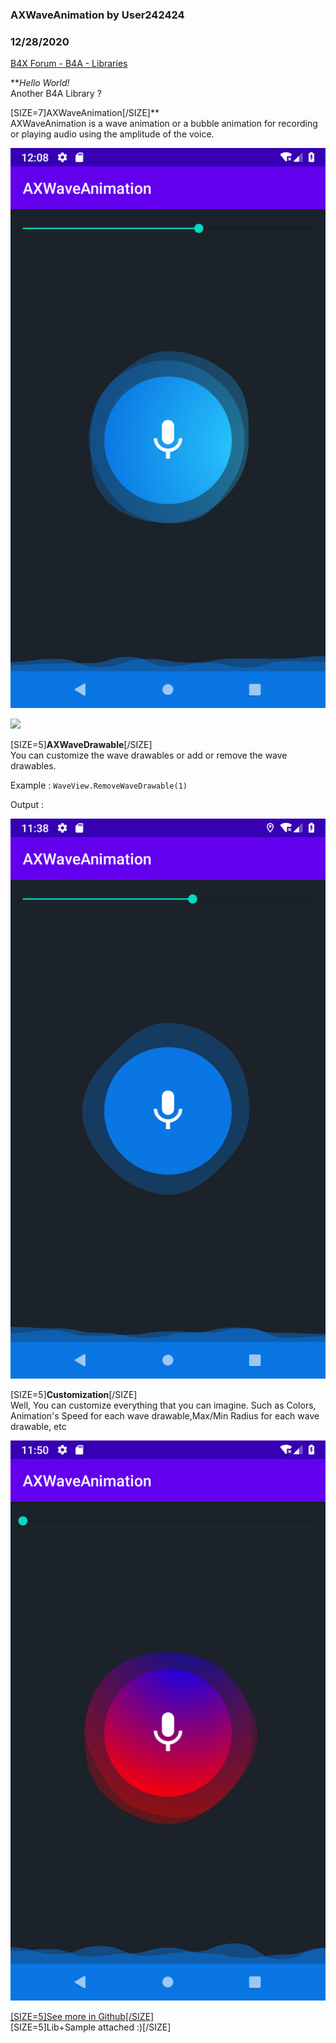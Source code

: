 ### AXWaveAnimation by User242424
### 12/28/2020
[B4X Forum - B4A - Libraries](https://www.b4x.com/android/forum/threads/125940/)

***Hello World!*  
Another B4A Library ?  
  
[SIZE=7]AXWaveAnimation[/SIZE]**  
AXWaveAnimation is a wave animation or a bubble animation for recording or playing audio using the amplitude of the voice.  
  
[![](https://github.com/Aghajari/AXWaveAnimation/raw/main/Screenshot.png)](https://github.com/Aghajari/AXWaveAnimation/blob/main/Screenshot.png)  
  
 [![](https://github.com/Aghajari/AXWaveAnimation/raw/main/AXWaveAnimation.gif)](https://github.com/Aghajari/AXWaveAnimation/blob/main/AXWaveAnimation.gif)  
  
  
[SIZE=5]**AXWaveDrawable**[/SIZE]  
You can customize the wave drawables or add or remove the wave drawables.  
  
Example : `WaveView.RemoveWaveDrawable(1)`  
  
Output :  
  
[![](https://github.com/Aghajari/AXWaveAnimation/raw/main/Screenshot2.png)](https://github.com/Aghajari/AXWaveAnimation/blob/main/Screenshot2.png)  
  
[SIZE=5]**Customization**[/SIZE]  
Well, You can customize everything that you can imagine. Such as Colors, Animation's Speed for each wave drawable,Max/Min Radius for each wave drawable, etc  
  
[![](https://github.com/Aghajari/AXWaveAnimation/raw/main/Screenshot3.png)](https://github.com/Aghajari/AXWaveAnimation/blob/main/Screenshot3.png)  
  
[[SIZE=5]See more in Github[/SIZE]](https://github.com/Aghajari/AXWaveAnimation)  
[SIZE=5]Lib+Sample attached :)[/SIZE]